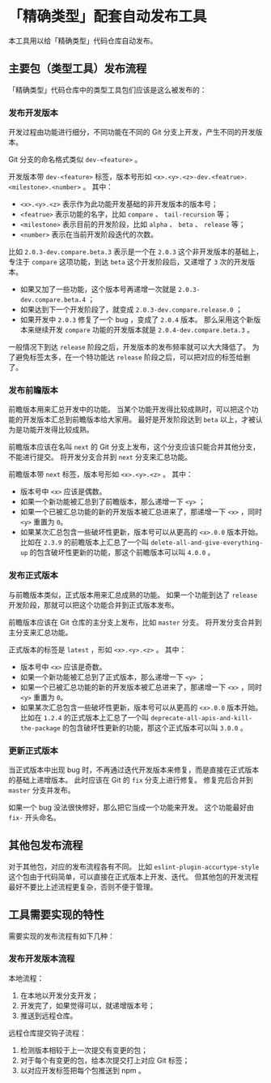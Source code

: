 # 「精确类型」配套自动发布工具

本工具用以给「精确类型」代码仓库自动发布。

## 主要包（类型工具）发布流程

「精确类型」代码仓库中的类型工具包们应该是这么被发布的：

### 发布开发版本

开发过程由功能进行细分，不同功能在不同的 Git 分支上开发，产生不同的开发版本。

Git 分支的命名格式类似 `dev-<feature>` 。

开发版本带 `dev-<feature>` 标签，版本号形如 `<x>.<y>.<z>-dev.<featrue>.<milestone>.<number>` 。
其中：

- `<x>.<y>.<z>` 表示作为此功能开发基础的非开发版本的版本号；
- `<featrue>` 表示功能的名字，比如 `compare` 、 `tail-recursion` 等；
- `<milestone>` 表示目前的开发阶段，比如 `alpha` 、 `beta` 、 `release` 等；
- `<number>` 表示在当前开发阶段迭代的次数。

比如 `2.0.3-dev.compare.beta.3` 表示是一个在 `2.0.3` 这个非开发版本的基础上，专注于 `compare` 这项功能，到达 `beta` 这个开发阶段后，又递增了 `3` 次的开发版本。

- 如果又加了一些功能，这个版本号再递增一次就是 `2.0.3-dev.compare.beta.4` ；
- 如果达到下一个开发阶段了，就变成 `2.0.3-dev.compare.release.0` ；
- 如果开发中 `2.0.3` 修复了一个 bug ，变成了 `2.0.4` 版本。
  那么采用这个新版本来继续开发 `compare` 功能的开发版本就是 `2.0.4-dev.compare.beta.3` 。

一般情况下到达 `release` 阶段之后，开发版本的发布频率就可以大大降低了。
为了避免标签太多，在一个特功能达 `release` 阶段之后，可以把对应的标签给删了。

### 发布前瞻版本

前瞻版本用来汇总开发中的功能。
当某个功能开发得比较成熟时，可以把这个功能的开发版本汇总到前瞻版本给大家用。
最好是开发阶段达到 `beta` 以上，才被认为是功能开发得比较成熟。

前瞻版本应该在名叫 `next` 的 Git 分支上发布，这个分支应该只能合并其他分支，不能进行提交。
将开发分支合并到 `next` 分支来汇总功能。

前瞻版本带 `next` 标签，版本号形如 `<x>.<y>.<z>` 。
其中：

- 版本号中 `<x>` 应该是偶数。
- 如果一个新功能被汇总到了前瞻版本，那么递增一下 `<y>` ；
- 如果一个已被汇总功能的新的开发版本被汇总进来了，那递增一下 `<x>` ，同时 `<y>` 重置为 `0`。
- 如果某次汇总包含一些破坏性更新，版本号可以从更高的 `<x>.0.0` 版本开始。
  比如在 `2.3.9` 的前瞻版本上汇总了一个叫 `delete-all-and-give-everything-up` 的包含破坏性更新的功能，那这个前瞻版本可以叫 `4.0.0` 。

### 发布正式版本

与前瞻版本类似，正式版本用来汇总成熟的功能。
如果一个功能到达了 `release` 开发阶段，那就可以把这个功能合并到正式版本发布。

前瞻版本应该在 Git 仓库的主分支上发布，比如 `master` 分支。
将开发分支合并到主分支来汇总功能。

正式版本的标签是 `latest` ，形如 `<x>.<y>.<z>` 。
其中：

- 版本号中 `<x>` 应该是奇数。
- 如果一个新功能被汇总到了正式版本，那么递增一下 `<y>` ；
- 如果一个已被汇总功能的新的开发版本被汇总进来了，那递增一下 `<x>` ，同时 `<y>` 重置为 `0`。
- 如果某次汇总包含一些破坏性更新，版本号可以从更高的 `<x>.0.0` 版本开始。
  比如在 `1.2.4` 的正式版本上汇总了一个叫 `deprecate-all-apis-and-kill-the-package` 的包含破坏性更新的功能，那这个正式版本可以叫 `3.0.0` 。

### 更新正式版本

当正式版本中出现 bug 时，不再通过迭代开发版本来修复，而是直接在正式版本的基础上递增版本。
此时应该在 Git 的 `fix` 分支上进行修复。
修复完后合并到 `master` 分支并发布。

如果一个 bug 没法很快修好，那么把它当成一个功能来开发。
这个功能最好由 `fix-` 开头命名。

## 其他包发布流程

对于其他包，对应的发布流程各有不同。
比如 `eslint-plugin-accurtype-style` 这个包由于代码简单，可以直接在正式版本上开发、迭代。
但其他包的开发流程最好不要比上述流程更复杂，否则不便于管理。

## 工具需要实现的特性

需要实现的发布流程有如下几种：

### 发布开发版本流程

本地流程：

1. 在本地以开发分支开发；
2. 开发完了，如果觉得可以，就递增版本号；
3. 推送到远程仓库。

远程仓库提交钩子流程：

1. 检测版本相较于上一次提交有变更的包；
2. 对于每个有变更的包，给本次提交打上对应 Git 标签；
3. 以对应开发标签把每个包推送到 npm 。
